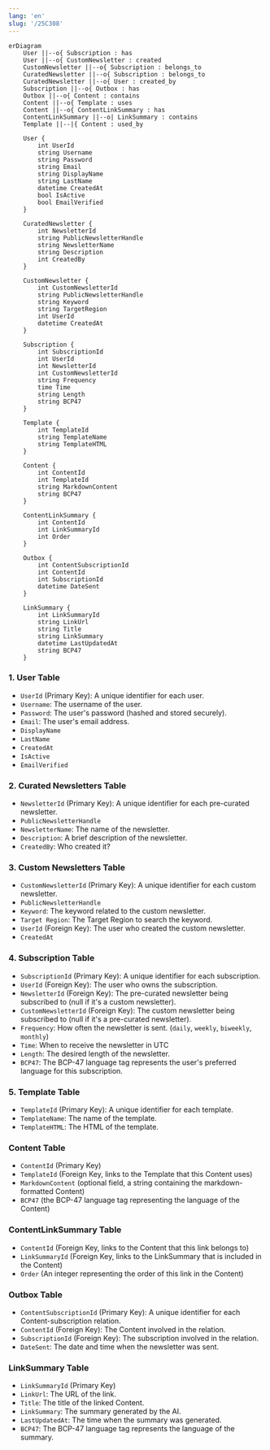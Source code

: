 ```yaml
---
lang: 'en'
slug: '/25C308'
---
```


```mermaid
erDiagram
    User ||--o{ Subscription : has
    User ||--o{ CustomNewsletter : created
    CustomNewsletter ||--o{ Subscription : belongs_to
    CuratedNewsletter ||--o{ Subscription : belongs_to
    CuratedNewsletter ||--o{ User : created_by
    Subscription ||--o{ Outbox : has
    Outbox ||--o{ Content : contains
    Content ||--o{ Template : uses
    Content ||--o{ ContentLinkSummary : has
    ContentLinkSummary ||--o| LinkSummary : contains
    Template ||--|{ Content : used_by

    User {
        int UserId
        string Username
        string Password
        string Email
        string DisplayName
        string LastName
        datetime CreatedAt
        bool IsActive
        bool EmailVerified
    }

    CuratedNewsletter {
        int NewsletterId
        string PublicNewsletterHandle
        string NewsletterName
        string Description
        int CreatedBy
    }

    CustomNewsletter {
        int CustomNewsletterId
        string PublicNewsletterHandle
        string Keyword
        string TargetRegion
        int UserId
        datetime CreatedAt
    }

    Subscription {
        int SubscriptionId
        int UserId
        int NewsletterId
        int CustomNewsletterId
        string Frequency
        time Time
        string Length
        string BCP47
    }

    Template {
        int TemplateId
        string TemplateName
        string TemplateHTML
    }

    Content {
        int ContentId
        int TemplateId
        string MarkdownContent
        string BCP47
    }

    ContentLinkSummary {
        int ContentId
        int LinkSummaryId
        int Order
    }

    Outbox {
        int ContentSubscriptionId
        int ContentId
        int SubscriptionId
        datetime DateSent
    }

    LinkSummary {
        int LinkSummaryId
        string LinkUrl
        string Title
        string LinkSummary
        datetime LastUpdatedAt
        string BCP47
    }

```

### 1. User Table

- `UserId` (Primary Key): A unique identifier for each user.
- `Username`: The username of the user.
- `Password`: The user's password (hashed and stored securely).
- `Email`: The user's email address.
- `DisplayName`
- `LastName`
- `CreatedAt`
- `IsActive`
- `EmailVerified`

### 2. Curated Newsletters Table

- `NewsletterId` (Primary Key): A unique identifier for each pre-curated newsletter.
- `PublicNewsletterHandle`
- `NewsletterName`: The name of the newsletter.
- `Description`: A brief description of the newsletter.
- `CreatedBy`: Who created it?

### 3. Custom Newsletters Table

- `CustomNewsletterId` (Primary Key): A unique identifier for each custom newsletter.
- `PublicNewsletterHandle`
- `Keyword`: The keyword related to the custom newsletter.
- `Target Region`: The Target Region to search the keyword.
- `UserId` (Foreign Key): The user who created the custom newsletter.
- `CreatedAt`

### 4. Subscription Table

- `SubscriptionId` (Primary Key): A unique identifier for each subscription.
- `UserId` (Foreign Key): The user who owns the subscription.
- `NewsletterId` (Foreign Key): The pre-curated newsletter being subscribed to (null if it's a custom newsletter).
- `CustomNewsletterId` (Foreign Key): The custom newsletter being subscribed to (null if it's a pre-curated newsletter).
- `Frequency`: How often the newsletter is sent. (`daily`, `weekly`, `biweekly`, `monthly`)
- `Time`: When to receive the newsletter in UTC
- `Length`: The desired length of the newsletter.
- `BCP47`: The BCP-47 language tag represents the user's preferred language for this subscription.

### 5. Template Table

- `TemplateId` (Primary Key): A unique identifier for each template.
- `TemplateName`: The name of the template.
- `TemplateHTML`: The HTML of the template.

### Content Table

- `ContentId` (Primary Key)
- `TemplateId` (Foreign Key, links to the Template that this Content uses)
- `MarkdownContent` (optional field, a string containing the markdown-formatted Content)
- `BCP47` (the BCP-47 language tag representing the language of the Content)

### ContentLinkSummary Table

- `ContentId` (Foreign Key, links to the Content that this link belongs to)
- `LinkSummaryId` (Foreign Key, links to the LinkSummary that is included in the Content)
- `Order` (An integer representing the order of this link in the Content)

### Outbox Table

- `ContentSubscriptionId` (Primary Key): A unique identifier for each Content-subscription relation.
- `ContentId` (Foreign Key): The Content involved in the relation.
- `SubscriptionId` (Foreign Key): The subscription involved in the relation.
- `DateSent`: The date and time when the newsletter was sent.

### LinkSummary Table

- `LinkSummaryId` (Primary Key)
- `LinkUrl`: The URL of the link.
- `Title`: The title of the linked Content.
- `LinkSummary`: The summary generated by the AI.
- `LastUpdatedAt`: The time when the summary was generated.
- `BCP47`: The BCP-47 language tag represents the language of the summary.
